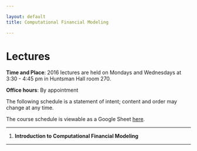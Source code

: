 ```yaml
---

layout: default
title: Computational Financial Modeling 

---
```


# Lectures

**Time and Place**: 2016 lectures are held on Mondays and Wednesdays at 3:30 - 4:45 pm in Huntsman Hall room 270.

**Office hours**: By appointment

The following schedule is a statement of intent; content and order may change at any time.

The course schedule is viewable as a Google Sheet [here](https://goo.gl/vK06bD).

---

1. **Introduction to Computational Financial Modeling** 


---

